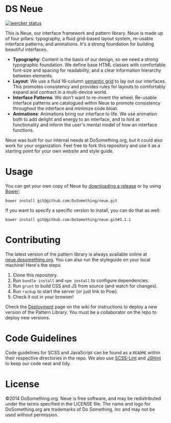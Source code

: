 # DS Neue

[![wercker status](https://app.wercker.com/status/9c3905a0a14be38a75d857e1f7ffdeda "wercker status")](https://app.wercker.com/project/bykey/9c3905a0a14be38a75d857e1f7ffdeda)

This is Neue, our interface framework and pattern library. Neue is made up of four pillars: typography, a fluid grid-based layout system, re-usable interface patterns, and animations. It's a strong foundation for building beautiful interfaces.

 - **Typography**: Content is the basis of our design, so we need a strong typographic foundation. We define base HTML classes with comfortable font-size and spacing for readability, and a clear information hierarchy between elements.
 - **Layout**: We use a fluid 16-column [semantic grid](http://neat.bourbon.io) to lay out our interfaces. This promotes consistency and provides rules for layouts to comfortably expand and contract in a multi-device world.
 - **Interface Patterns**: We don't want to re-invent the wheel. Re-usable interface patterns are catalogued within Neue to promote consistency throughout the interface and minimize code bloat.
 - **Animations**: Animations bring our interface to life. We use animation both to add delight and energy to an interface, and to hint at functionality and inform the user's mental model of how an interface functions.

Neue was built for our internal needs at DoSomething.org, but it could also work for your organization. Feel free to fork this repository and use it as a starting point for your own website and style guide.

# Usage
You can get your own copy of Neue by [downloading a release](https://github.com/DoSomething/ds-neue/releases) or by using [Bower](http://bower.io):

```
bower install git@github.com:DoSomething/neue.git
```

If you want to specify a specific version to install, you can do that as well:

```
bower install git@github.com:DoSomething/neue.git#3.1.1
```

# Contributing
The latest version of the pattern library is always available online at [neue.dosomething.org](http://neue.dosomething.org/).
You can also run the styleguide on your local machine! Here's the steps:

  1. Clone this repository.
  2. Run `bundle install` and `npm install` to configure dependencies.
  3. Run `grunt` to build CSS and JS from source (and watch for changes).
  3. Run `rackup` to start the server (or just link to Pow).
  4. Check it out in your browser!

Check the [Deployment](https://github.com/DoSomething/ds-neue/wiki/Deployments) page on the wiki for instructions to deploy a new version of the Pattern Library. You must be a collaborator on the repo to deploy new versions.

# Code Guidelines
Code guidelines for SCSS and JavaScript can be found as a `README` within their respective directories in the repo. We also use [SCSS-Lint](https://github.com/causes/scss-lint) and [JSHint](http://www.jshint.com/) to keep our code neat and tidy.

# License
&copy;2014 DoSomething.org. Neue is free software, and may be redistributed under the terms specified in the LICENSE file. The name and logo for DoSomething.org are trademarks of Do Something, Inc and may not be used without permission.
